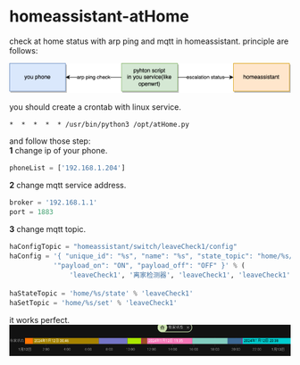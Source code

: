 # homeassistant-atHome
check at home status with arp ping and mqtt in homeassistant. principle are follows:

![principle](/principle.png)

you should create a crontab with linux service. 
```crontab
*  *  *  *  * /usr/bin/python3 /opt/atHome.py
```
and follow those step:  
<b>1</b> change ip of your phone.
```python
phoneList = ['192.168.1.204']
```
<b>2</b> change mqtt service address.
```python
broker = '192.168.1.1'
port = 1883
```
<b>3</b> change mqtt topic.
```python
haConfigTopic = "homeassistant/switch/leaveCheck1/config"
haConfig = '{ "unique_id": "%s", "name": "%s", "state_topic": "home/%s/state", "command_topic": "home/%s/set", ' \
           '"payload_on": "ON", "payload_off": "OFF" }' % (
               'leaveCheck1', '离家检测器', 'leaveCheck1', 'leaveCheck1')

haStateTopic = 'home/%s/state' % 'leaveCheck1'
haSetTopic = 'home/%s/set' % 'leaveCheck1'
```
it works perfect.
![work](/work.png)
